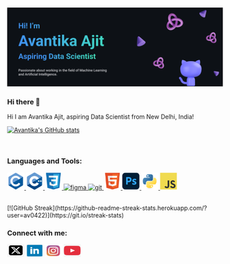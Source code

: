 [![MasterHead](https://github.com/av0422/av0422/blob/main/Banner%20github.png)](github.com/av0422)


### Hi there 👋

Hi I am Avantika Ajit, aspiring Data Scientist from New Delhi, India!
<!--
**av0422/av0422** is a ✨ _special_ ✨ repository because its `README.md` (this file) appears on your GitHub profile.

Here are some ideas to get you started:

- 🔭 I’m currently working on ...
- 🌱 I’m currently learning ...
- 👯 I’m looking to collaborate on ...
- 🤔 I’m looking for help with ...
- 💬 Ask me about ...
- 📫 How to reach me: ...
- 😄 Pronouns: ...
- ⚡ Fun fact: ...
-->

[![Avantika's GitHub stats](https://github-readme-stats.vercel.app/api?username=av0422)](https://github.com/anuraghazra/github-readme-stats)

<br>
  
<h3 align="left">Languages and Tools:</h3>
<p align="left"> <a href="https://www.cprogramming.com/" target="_blank"> <img src="https://github.com/devicons/devicon/blob/master/icons/c/c-original.svg" alt="c" width="40" height="40"/> </a> <a href="https://www.w3schools.com/cpp/" target="_blank"> <img src="https://github.com/devicons/devicon/blob/master/icons/cplusplus/cplusplus-original.svg" alt="cplusplus" width="40" height="40"/> </a> <a href="https://www.w3schools.com/css/" target="_blank"> <img src="https://github.com/devicons/devicon/blob/master/icons/css3/css3-original.svg" alt="css3" width="40" height="40"/> </a> <a href="https://www.figma.com/" target="_blank"> <img src="https://www.vectorlogo.zone/logos/figma/figma-icon.svg" alt="figma" width="40" height="40"/>  </a> <a href="https://git-scm.com/" target="_blank"> <img src="https://www.vectorlogo.zone/logos/git-scm/git-scm-icon.svg" alt="git" width="40" height="40"/> </a> <a href="https://www.w3.org/html/" target="_blank"> <img src="https://github.com/devicons/devicon/blob/master/icons/html5/html5-original.svg" alt="html5" width="40" height="40"/> </a>  <a href="https://www.photoshop.com/en" target="_blank"> <img src="https://github.com/devicons/devicon/blob/master/icons/photoshop/photoshop-original.svg" alt="photoshop" width="40" height="40"/> </a> <a href="https://www.python.org" target="_blank"> <img src="https://github.com/devicons/devicon/blob/master/icons/python/python-original.svg" alt="python" width="40" height="40"/> </a> <a href="https://learnjavascript.online/" target="_blank"> <img src="https://github.com/devicons/devicon/blob/master/icons/javascript/javascript-original.svg" alt="javascript" width="40" height="40"/> </a>  </p>

<br>
[![GitHub Streak](https://github-readme-streak-stats.herokuapp.com/?user=av0422)](https://git.io/streak-stats)


<h3 align="left">Connect with me:</h3>
<p align="left">
<a href="https://twitter.com/_avantikaajit" target="blank"><img align="center" src="https://github.com/av0422/av0422/blob/main/Icons/x.webp" alt="" height="30" width="40" /></a>
<a href="https://www.linkedin.com/in/avantikaajit/" target="blank"><img align="center" src="https://github.com/av0422/av0422/blob/main/Icons/linkedin.jpg" alt="" height="30" width="40" /></a>
<a href="https://www.instagram.com/avantikaajit_/" target="blank"><img align="center" src="https://github.com/av0422/av0422/blob/main/Icons/instagram.png" alt="" height="30" width="40" /></a>
<a href="[(https://www.youtube.com/channel/UCS_L8LPvBS86nW80iDqXdFw)]" target="blank"><img align="center" src="https://github.com/av0422/av0422/blob/main/Icons/youtube.jpg" alt="" height="30" width="40" /></a>
</p>

<br>

